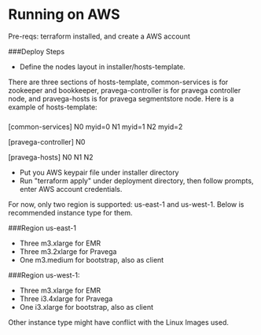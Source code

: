 # Running on AWS

Pre-reqs: terraform installed, and create a AWS account

###Deploy Steps
- Define the nodes layout in installer/hosts-template.

There are three sections of hosts-template, common-services is for zookeeper and bookkeeper, pravega-controller is for pravega controller node, and pravega-hosts is for pravega segmentstore node.
Here is a example of hosts-template:
#####
[common-services]
N0 myid=0
N1 myid=1
N2 myid=2

[pravega-controller]
N0

[pravega-hosts]
N0
N1
N2

- Put you AWS keypair file under installer directory
- Run "terraform apply" under deployment directory, then follow prompts, enter AWS account credentials.

For now, only two region is supported: us-east-1 and us-west-1. Below is recommended instance type for them.

###Region us-east-1
- Three m3.xlarge for EMR
- Three m3.2xlarge for Pravega
- One m3.medium for bootstrap, also as client

###Region us-west-1:
- Three m3.xlarge for EMR
- Three i3.4xlarge for Pravega
- One i3.xlarge for bootstrap, also as client

Other instance type might have conflict with the Linux Images used.